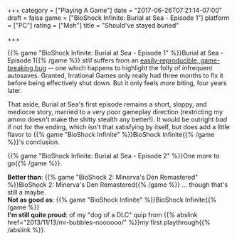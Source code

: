 +++
category = ["Playing A Game"]
date = "2017-06-26T07:21:14-07:00"
draft = false
game = ["BioShock Infinite: Burial at Sea - Episode 1"]
platform = ["PC"]
rating = ["Meh"]
title = "Should've stayed buried"

+++

{{% game "BioShock Infinite: Burial at Sea - Episode 1" %}}Burial at Sea - Episode 1{{% /game %}} <i>still</i> suffers from an <a href="https://steamcommunity.com/app/8870/discussions/0/666826069103430379/">easily-reproducible, game-breaking bug</a> -- one which happens to highlight the folly of infrequent autosaves.  Granted, Irrational Games only really had three months to fix it before being effectively shut down.  But it only feels <i>more</i> biting, four years later.

That aside, Burial at Sea's first episode remains a short, sloppy, and mediocre story, married to a very poor gameplay direction (restricting my ammo doesn't make the shitty stealth any better!).  It would be outright <i>bad</i> if not for the ending, which isn't that satisfying by itself, but does add a little flavor to {{% game "BioShock Infinite" %}}BioShock Infinite{{% /game %}}'s conclusion.

{{% game "BioShock Infinite: Burial at Sea - Episode 2" %}}One more to go{{% /game %}}.

<b>Better than</b>: {{% game "BioShock 2: Minerva's Den Remastered" %}}BioShock 2: Minerva's Den Remastered{{% /game %}} ... though that's still a maybe.  
<b>Not as good as</b>: {{% game "BioShock Infinite" %}}BioShock Infinite{{% /game %}}  
<b>I'm still quite proud</b>: of my "dog of a DLC" quip from {{% abslink href="2013/11/13/mr-bubbles-noooooo/" %}}my first playthrough{{% /abslink %}}.
